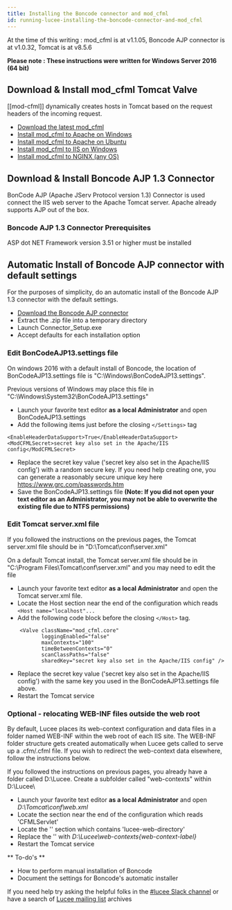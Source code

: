 ```yaml
---
title: Installing the Boncode connector and mod_cfml
id: running-lucee-installing-the-boncode-connector-and-mod_cfml
---
```


At the time of this writing : mod_cfml is at v1.1.05, Boncode AJP connector is at v1.0.32, Tomcat is at v8.5.6

**Please note : These instructions were written for Windows Server 2016 (64 bit)**

## Download & Install mod_cfml Tomcat Valve

[[mod-cfml]] dynamically creates hosts in Tomcat based on the request headers of the incoming request.

* [Download the latest mod_cfml](https://viviotech.github.io/mod_cfml/download.html)
* [Install mod_cfml to Apache on Windows](https://viviotech.github.io/mod_cfml/install-win-apache.html)
* [Install mod_cfml to Apache on Ubuntu](https://viviotech.github.io/mod_cfml/install-lin-ubuntu.html)
* [Install mod_cfml to IIS on Windows](https://viviotech.github.io/mod_cfml/install-win-iis.html)
* [Install mod_cfml to NGINX (any OS)](https://viviotech.github.io/mod_cfml/install-nginx.html)

## Download & Install Boncode AJP 1.3 Connector

BonCode AJP (Apache JServ Protocol version 1.3) Connector is used connect the IIS web server to the Apache Tomcat server.  Apache already supports AJP out of the box.

### Boncode AJP 1.3 Connector Prerequisites ###
ASP dot NET Framework version 3.51 or higher must be installed

## Automatic Install of Boncode AJP connector with default settings ##
For the purposes of simplicity, do an automatic install of the Boncode AJP 1.3 connector with the default settings.

* [Download the Boncode AJP connector](http://www.boncode.net/boncode-connector)
* Extract the .zip file into a temporary directory
* Launch Connector_Setup.exe
* Accept defaults for each installation option

### Edit BonCodeAJP13.settings file ###

On windows 2016 with a default install of Boncode, the location of BonCodeAJP13.settings file is "C:\Windows\BonCodeAJP13.settings".

Previous versions of Windows may place this file in "C:\Windows\System32\BonCodeAJP13.settings"

* Launch your favorite text editor **as a local Administrator** and open BonCodeAJP13.settings
* Add the following items just before the closing `</Settings>` tag
```
<EnableHeaderDataSupport>True</EnableHeaderDataSupport>
<ModCFMLSecret>secret key also set in the Apache/IIS config</ModCFMLSecret>
```
* Replace the secret key value  ('secret key also set in the Apache/IIS config') with a random secure key.  If you need help creating one, you can generate a reasonably secure unique key here https://www.grc.com/passwords.htm
* Save the BonCodeAJP13.settings file **(Note: If you did not open your text editor as an Administrator, you may not be able to overwrite the existing file due to NTFS permissions)**

### Edit Tomcat server.xml file ###

If you followed the instructions on the previous pages, the Tomcat server.xml file should be in "D:\Tomcat\conf\server.xml"

On a default Tomcat install, the Tomcat server.xml file should be in "C:\Program Files\Tomcat\conf\server.xml" and you may need to edit the file

* Launch your favorite text editor **as a local Administrator** and open the Tomcat server.xml file.
* Locate the Host section near the end of the configuration which reads `<Host name="localhost"...`
* Add the following code block before the closing `</Host>` tag.
```
    <Valve className="mod_cfml.core"
		   loggingEnabled="false"
		   maxContexts="100"
		   timeBetweenContexts="0"
		   scanClassPaths="false"
		   sharedKey="secret key also set in the Apache/IIS config" />
```
* Replace the secret key value  ('secret key also set in the Apache/IIS config') with the same key you used in the BonCodeAJP13.settings file above.
* Restart the Tomcat service

### Optional - relocating WEB-INF files outside the web root ###
By default, Lucee places its web-context configuration and data files in a folder named WEB-INF within the web root of each IIS site.
The WEB-INF folder structure gets created automatically when Lucee gets called to serve up a .cfm/.cfml file.
If you wish to redirect the web-context data elsewhere, follow the instructions below.


If you followed the instructions on previous pages, you already have a folder called D:\Lucee\.  Create a subfolder called "web-contexts" within D:\Lucee\

* Launch your favorite text editor **as a local Administrator** and open _D:\Tomcat\conf\web.xml_
* Locate the section near the end of the configuration which reads '<servlet-name>CFMLServlet</servlet-name>'
* Locate the '<init-param>' section which contains '<param-name>lucee-web-directory</param-name>'
* Replace the '<param-value>' with _D:\Lucee\web-contexts\{web-context-label}_
* Restart the Tomcat service

** To-do's **

* How to perform manual installation of Boncode
* Document the settings for Boncode's automatic installer

If you need help try asking the helpful folks in the [#lucee Slack channel](http://cfml-slack.herokuapp.com) or have a search of [Lucee mailing list](https://dev.lucee.org) archives
